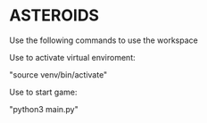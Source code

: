 # ASTEROIDS

Use the following commands to use the workspace

Use to activate virtual enviroment:

"source venv/bin/activate"

Use to start game:

"python3 main.py"